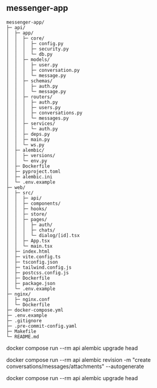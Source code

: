 ## messenger-app

```
messenger-app/
├─ api/
│  ├─ app/
│  │  ├─ core/
│  │  │  ├─ config.py
│  │  │  ├─ security.py
│  │  │  └─ db.py
│  │  ├─ models/
│  │  │  ├─ user.py
│  │  │  ├─ conversation.py
│  │  │  └─ message.py
│  │  ├─ schemas/
│  │  │  ├─ auth.py
│  │  │  └─ message.py
│  │  ├─ routers/
│  │  │  ├─ auth.py
│  │  │  ├─ users.py
│  │  │  ├─ conversations.py
│  │  │  └─ messages.py
│  │  ├─ services/
│  │  │  └─ auth.py
│  │  ├─ deps.py
│  │  ├─ main.py
│  │  └─ ws.py
│  ├─ alembic/
│  │  ├─ versions/
│  │  └─ env.py
│  ├─ Dockerfile
│  ├─ pyproject.toml
│  ├─ alembic.ini
│  └─ .env.example
├─ web/
│  ├─ src/
│  │  ├─ api/
│  │  ├─ components/
│  │  ├─ hooks/
│  │  ├─ store/
│  │  ├─ pages/
│  │  │  ├─ auth/
│  │  │  ├─ chats/
│  │  │  └─ dialog/[id].tsx
│  │  ├─ App.tsx
│  │  └─ main.tsx
│  ├─ index.html
│  ├─ vite.config.ts
│  ├─ tsconfig.json
│  ├─ tailwind.config.js
│  ├─ postcss.config.js
│  ├─ Dockerfile
│  ├─ package.json
│  └─ .env.example
├─ nginx/
│  ├─ nginx.conf
│  └─ Dockerfile
├─ docker-compose.yml
├─ .env.example
├─ .gitignore
├─ .pre-commit-config.yaml
├─ Makefile
└─ README.md
```
docker compose run --rm api alembic upgrade head

docker compose run --rm api alembic revision -m "create conversations/messages/attachments" --autogenerate

docker compose run --rm api alembic upgrade head
